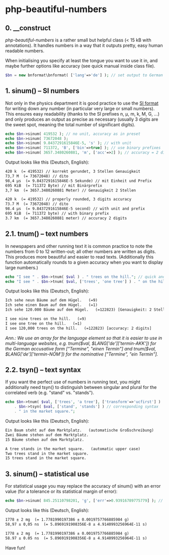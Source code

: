 # php-beautiful-numbers

## 0. __construct ##

*php-beautiful-numbers* is a rather small but helpful class (< 15 kB with annotations). It handles numbers in a way that it outputs pretty, easy human readable numbers. 

When initialising you specify at least the tongue you want to use it in, and maybe further options like accuracy (see quick manual inside class file).  

```php
$bn = new bnformat\bnformat( ['lang'=>'de'] ); // set output to German 
```


## 1. sinum() – SI numbers ##

Not only in the physics department it is good practice to use the [SI format](https://en.wikipedia.org/wiki/International_System_of_Units) for writing down any number (in particular very large or small numbers). This ensures easy readability (thanks to the SI prefixes n, µ, m, k, M, G, ...) and only produces an output as precise as necessary (usually 3 digits are the sweet spot, meaning the total number of significant digits). 

```php
echo $bn->sinum( 419532 ); // no unit, accuracy as in preset
echo $bn->sinum( 73672048 );
echo $bn->sinum( 9.8437291615846E-5, 's' ); // with unit
echo $bn->sinum( 711372, 'B', ['bin'=>true] ); // use binary prefixes 
echo $bn->sinum( 3657.3480260881, 'm', ['acc'=>2] ); // accuracy = 2 digits 
```

Output looks like this (Deutsch, English):

```html
420 k  (= 419532) // korrekt gerundet, 3 Stellen Genauigkeit
73,7 M  (= 73672048) // dito
98,4 µs  (= 9.8437291615846E-5 Sekunde) // mit Einheit und Prefix
695 KiB  (= 711372 Byte) // mit Binärprefix
3,7 km  (= 3657.3480260881 Meter) // Genauigkeit 2 Stellen
```
```html
420 k  (= 419532) // properly rounded, 3 digits accuracy
73.7 M  (= 73672048) // dito
98.4 µs  (= 9.8437291615846E-5 second) // with unit and prefix
695 KiB  (= 711372 byte) // with binary prefix
3.7 km  (= 3657.3480260881 meter) // accuracy 2 digits
```

## 2.1. tnum() – text numbers ##

In newspapers and other running text it is common practice to note the numbers from 0 to 12 written-out; all other numbers are written as digits. This produces more beautiful and easier to read texts. (Additionally this function automatically rounds to a given accuracy when you want to display large numbers.) 

```php
echo "I see " . $bn->tnum( $val ) . " trees on the hill."; // quick and easy 
echo "I see " . $bn->tnum( $val, ['trees', 'one tree'] ) . " on the hill."; // singular distinction
```

Output looks like this (Deutsch, English):

```html
Ich sehe neun Bäume auf dem Hügel.   (=9)
Ich sehe einen Baum auf dem Hügel.   (=1)
Ich sehe 120.000 Bäume auf dem Hügel.   (=122823) [Genauigkeit: 2 Stellen]
``` 
```html
I see nine trees on the hill.   (=9)
I see one tree on the hill.   (=1)
I see 120,000 trees on the hill.   (=122823) [accuracy: 2 digits]
```

*Ann.: We use an array for the language element so that it is easier to use in multi-language websites, e.g. tnum($val, $LANG['de']['termin-AKK']) for the German accusative form ["Termine", "einen Termin"] and tnum($val, $LANG['de']['termin-NOM']) for the nominative ["Termine", "ein Termin"].*

## 2.2. tsyn() – text syntax ##

If you want the perfect use of numbers in running text, you might additionally need tsyn() to distinguish between singular and plural for the correlated verb (e.g. "stand" vs. "stands"). 

```php
echo $bn->tnum( $val, ['trees', 'a tree'], ['transform'=>'ucfirst'] ) . " " // start uppercase  
    . $bn->tsyn( $val, ['stand', 'stands'] ) // corresponding syntax
    . " in the market square.";

```

Output looks like this (Deutsch, English):

```html
Ein Baum steht auf dem Marktplatz.   (automatische Großschreibung)
Zwei Bäume stehen auf dem Marktplatz.
15 Bäume stehen auf dem Marktplatz.
```
```html
A tree stands in the market square.   (automatic upper case)
Two trees stand in the market square.
15 trees stand in the market square.
``` 

## 3. sinum() – statistical use ##

For statistical usage you may replace the accuracy of sinum() with an error value (for a tolerance or its statistical margin of error):

```php
echo $bn->sinum( 845.25110798201, 'g', ['err'=>0.93916789775779] ); // use error instead of accuracy
```

Output looks like this (Deutsch, English):

```html
1778 ± 2 mg  (= 1.7781990197386 ± 0.0019757766885984 g)
58,97 ± 0,05 ns  (= 5.8969191908356E-8 ± 4.9140993256964E-11 s)
```
```html
1778 ± 2 mg  (= 1.7781990197386 ± 0.0019757766885984 g)
58.97 ± 0.05 ns  (= 5.8969191908356E-8 ± 4.9140993256964E-11 s)
```


Have fun!
